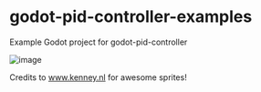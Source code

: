 # godot-pid-controller-examples
Example Godot project for godot-pid-controller

![image](https://github.com/TD-Dan/godot-pid-controller-examples/assets/37656679/2cacf204-0055-4c55-bdbd-88a9cdb04a7a)

Credits to www.kenney.nl for awesome sprites!
